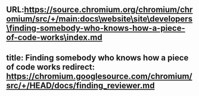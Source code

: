 URL:https://source.chromium.org/chromium/chromium/src/+/main:docs\website\site\developers\finding-somebody-who-knows-how-a-piece-of-code-works\index.md
---
title: Finding somebody who knows how a piece of code works
redirect: https://chromium.googlesource.com/chromium/src/+/HEAD/docs/finding_reviewer.md
---